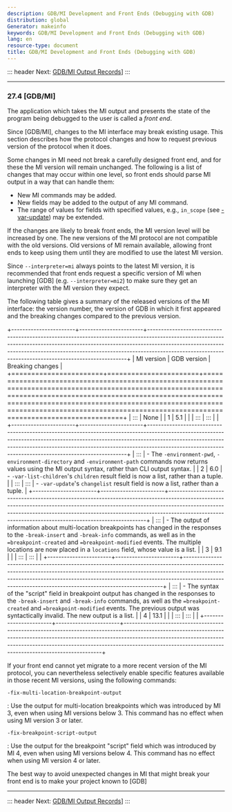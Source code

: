 ```yaml
---
description: GDB/MI Development and Front Ends (Debugging with GDB)
distribution: global
Generator: makeinfo
keywords: GDB/MI Development and Front Ends (Debugging with GDB)
lang: en
resource-type: document
title: GDB/MI Development and Front Ends (Debugging with GDB)
---
```

::: header
Next: [GDB/MI Output Records](GDB_002fMI-Output-Records.html#GDB_002fMI-Output-Records)]
:::

---

### 27.4 [GDB/MI]

The application which takes the MI output and presents the state of the program being debugged to the user is called a *front end*.

Since [GDB/MI], changes to the MI interface may break existing usage. This section describes how the protocol changes and how to request previous version of the protocol when it does.

Some changes in MI need not break a carefully designed front end, and for these the MI version will remain unchanged. The following is a list of changes that may occur within one level, so front ends should parse MI output in a way that can handle them:

- New MI commands may be added.
- New fields may be added to the output of any MI command.
- The range of values for fields with specified values, e.g., `in_scope` (see [-var-update](GDB_002fMI-Variable-Objects.html#g_t_002dvar_002dupdate)) may be extended.

If the changes are likely to break front ends, the MI version level will be increased by one. The new versions of the MI protocol are not compatible with the old versions. Old versions of MI remain available, allowing front ends to keep using them until they are modified to use the latest MI version.

Since `--interpreter=mi` always points to the latest MI version, it is recommended that front ends request a specific version of MI when launching [GDB] (e.g. `--interpreter=mi2`) to make sure they get an interpreter with the MI version they expect.

The following table gives a summary of the released versions of the MI interface: the version number, the version of GDB in which it first appeared and the breaking changes compared to the previous version.

+-----------------------+-----------------------+----------------------------------------------------------------------------------------------------------------------------------------------------------------------------------------------------------------------------------------------------------------------------------------------------------------+
| MI version            | GDB version           | Breaking changes                                                                                                                                                                                                                                                                                               |
+=======================+=======================+================================================================================================================================================================================================================================================================================================================+
| :::   | None                                                                                                                                                                                                                                                                                                           |
| 1                     | 5.1                   |                                                                                                                                                                                                                                                                                                                |
| :::                   | :::                   |                                                                                                                                                                                                                                                                                                                |
+-----------------------+-----------------------+----------------------------------------------------------------------------------------------------------------------------------------------------------------------------------------------------------------------------------------------------------------------------------------------------------------+
| :::   | -   The `-environment-pwd`, `-environment-directory` and `-environment-path` commands now returns values using the MI output syntax, rather than CLI output syntax.                                                                                                                                            |
| 2                     | 6.0                   | -   `-var-list-children`'s `children` result field is now a list, rather than a tuple.                                                                                                                                                                                                                         |
| :::                   | :::                   | -   `-var-update`'s `changelist` result field is now a list, rather than a tuple.                                                                                                                                                                                                                              |
+-----------------------+-----------------------+----------------------------------------------------------------------------------------------------------------------------------------------------------------------------------------------------------------------------------------------------------------------------------------------------------------+
| :::   | -   The output of information about multi-location breakpoints has changed in the responses to the `-break-insert` and `-break-info` commands, as well as in the `=breakpoint-created` and `=breakpoint-modified` events. The multiple locations are now placed in a `locations` field, whose value is a list. |
| 3                     | 9.1                   |                                                                                                                                                                                                                                                                                                                |
| :::                   | :::                   |                                                                                                                                                                                                                                                                                                                |
+-----------------------+-----------------------+----------------------------------------------------------------------------------------------------------------------------------------------------------------------------------------------------------------------------------------------------------------------------------------------------------------+
| :::   | -   The syntax of the \"script\" field in breakpoint output has changed in the responses to the `-break-insert` and `-break-info` commands, as well as the `=breakpoint-created` and `=breakpoint-modified` events. The previous output was syntactically invalid. The new output is a list.                   |
| 4                     | 13.1                  |                                                                                                                                                                                                                                                                                                                |
| :::                   | :::                   |                                                                                                                                                                                                                                                                                                                |
+-----------------------+-----------------------+----------------------------------------------------------------------------------------------------------------------------------------------------------------------------------------------------------------------------------------------------------------------------------------------------------------+

If your front end cannot yet migrate to a more recent version of the MI protocol, you can nevertheless selectively enable specific features available in those recent MI versions, using the following commands:

`-fix-multi-location-breakpoint-output`

:   Use the output for multi-location breakpoints which was introduced by MI 3, even when using MI versions below 3. This command has no effect when using MI version 3 or later.

`-fix-breakpoint-script-output`

:   Use the output for the breakpoint \"script\" field which was introduced by MI 4, even when using MI versions below 4. This command has no effect when using MI version 4 or later.

The best way to avoid unexpected changes in MI that might break your front end is to make your project known to [GDB]

---

::: header
Next: [GDB/MI Output Records](GDB_002fMI-Output-Records.html#GDB_002fMI-Output-Records)]
:::
